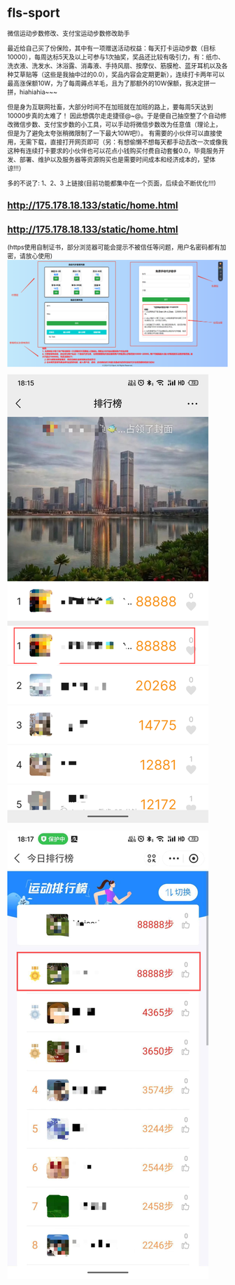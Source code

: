 # fls-sport
微信运动步数修改、支付宝运动步数修改助手

最近给自己买了份保险，其中有一项赠送活动权益：每天打卡运动步数（目标10000），每周达标5天及以上可参与1次抽奖，奖品还比较有吸引力，有：纸巾、洗衣液、洗发水、沐浴露、消毒液、手持风扇、按摩仪、筋膜枪、蓝牙耳机以及各种艾草贴等（这些是我抽中过的0.0），奖品内容会定期更新），连续打卡两年可以最高涨保额10W，为了每周薅点羊毛，且为了那额外的10W保额，我决定拼一拼，hiahiahia\~\~\~

但是身为互联网社畜，大部分时间不在加班就在加班的路上，要每周5天达到10000步真的太难了！ 因此想偶尔走走捷径@\~@。于是便自己抽空整了个自动修改微信步数、支付宝步数的小工具，可以手动将微信步数改为任意值（理论上， 但是为了避免太夸张稍微限制了一下最大10W吧!）。 有需要的小伙伴可以直接使用，无需下载，直接打开网页即可（另：有想偷懒不想每天都手动去改一次或像我这种有连续打卡要求的小伙伴也可以花点小钱购买付费自动套餐0.0，毕竟服务开发、部署、维护以及服务器等资源购买也是需要时间成本和经济成本的，望体谅!!!）

多的不说了: 1、2、3 上链接(目前功能都集中在一个页面，后续会不断优化!!!)

## <http://175.178.18.133/static/home.html>
## <http://175.178.18.133/static/home.html>
(https使用自制证书，部分浏览器可能会提示不被信任等问题，用户名密码都有加密，请放心使用)
![飞雷神使用说明.png](https://github.com/MeiCorl/fls-sport/blob/main/imgs/%E9%A3%9E%E9%9B%B7%E7%A5%9E%E4%BD%BF%E7%94%A8%E8%AF%B4%E6%98%8E.png)

![微信图片\_20240923181820.png](https://github.com/MeiCorl/fls-sport/blob/main/imgs/%E5%BE%AE%E4%BF%A1%E5%9B%BE%E7%89%87_20240923181820.png)

![微信图片\_20240923181813.jpg](https://github.com/MeiCorl/fls-sport/blob/main/imgs/%E5%BE%AE%E4%BF%A1%E5%9B%BE%E7%89%87_20240923181813.jpg)
